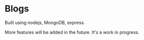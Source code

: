 # Blogs

Built using nodejs, MongoDB, express.

More features will be added in the future. 
It's a work in progress.
